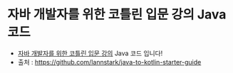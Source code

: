 # 자바 개발자를 위한 코틀린 입문 강의 Java 코드

- [자바 개발자를 위한 코틀린 입문 강의](https://inf.run/A9p7) Java 코드 입니다!
- 출처 : https://github.com/lannstark/java-to-kotlin-starter-guide
